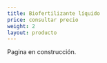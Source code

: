 ```yaml
---
title: Biofertilizante líquido
price: consultar precio
weight: 2
layout: producto
---
```


Pagina en construcción.
